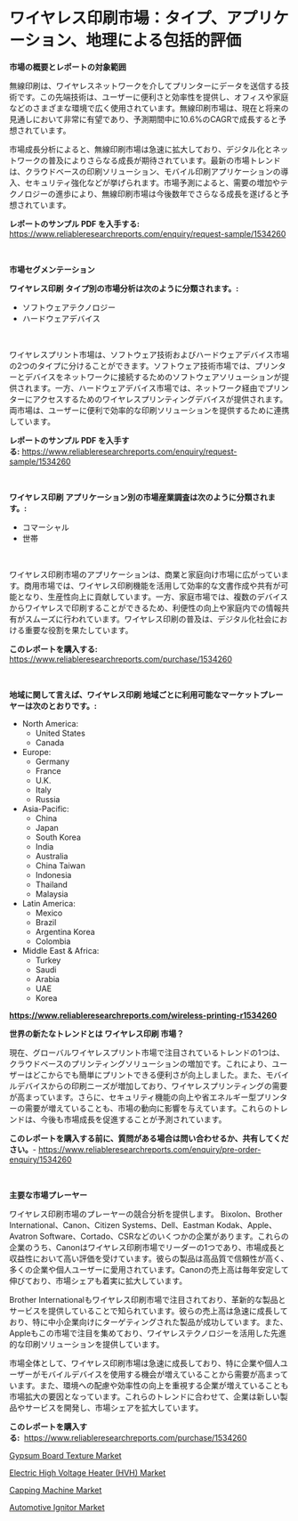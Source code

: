 <p><h1>ワイヤレス印刷市場：タイプ、アプリケーション、地理による包括的評価</h1></p><p><strong>市場の概要とレポートの対象範囲</strong></p>
<p><p>無線印刷は、ワイヤレスネットワークを介してプリンターにデータを送信する技術です。この先端技術は、ユーザーに便利さと効率性を提供し、オフィスや家庭などのさまざまな環境で広く使用されています。無線印刷市場は、現在と将来の見通しにおいて非常に有望であり、予測期間中に10.6%のCAGRで成長すると予想されています。</p><p>市場成長分析によると、無線印刷市場は急速に拡大しており、デジタル化とネットワークの普及によりさらなる成長が期待されています。最新の市場トレンドは、クラウドベースの印刷ソリューション、モバイル印刷アプリケーションの導入、セキュリティ強化などが挙げられます。市場予測によると、需要の増加やテクノロジーの進歩により、無線印刷市場は今後数年でさらなる成長を遂げると予想されています。</p></p>
<p><strong>レポートのサンプル PDF を入手する:</strong> <a href="https://www.reliableresearchreports.com/enquiry/request-sample/1534260">https://www.reliableresearchreports.com/enquiry/request-sample/1534260</a></p>
<p>&nbsp;</p>
<p><strong>市場セグメンテーション</strong></p>
<p><strong>ワイヤレス印刷 タイプ別の市場分析は次のように分類されます。:</strong></p>
<p><ul><li>ソフトウェアテクノロジー</li><li>ハードウェアデバイス</li></ul></p>
<p>&nbsp;</p>
<p><p>ワイヤレスプリント市場は、ソフトウェア技術およびハードウェアデバイス市場の2つのタイプに分けることができます。ソフトウェア技術市場では、プリンターとデバイスをネットワークに接続するためのソフトウェアソリューションが提供されます。一方、ハードウェアデバイス市場では、ネットワーク経由でプリンターにアクセスするためのワイヤレスプリンティングデバイスが提供されます。両市場は、ユーザーに便利で効率的な印刷ソリューションを提供するために連携しています。</p></p>
<p><strong>レポートのサンプル PDF を入手する:</strong>&nbsp;<a href="https://www.reliableresearchreports.com/enquiry/request-sample/1534260">https://www.reliableresearchreports.com/enquiry/request-sample/1534260</a></p>
<p>&nbsp;</p>
<p><strong> ワイヤレス印刷 アプリケーション別の市場産業調査は次のように分類されます。:</strong></p>
<p><ul><li>コマーシャル</li><li>世帯</li></ul></p>
<p>&nbsp;</p>
<p><p>ワイヤレス印刷市場のアプリケーションは、商業と家庭向け市場に広がっています。商用市場では、ワイヤレス印刷機能を活用して効率的な文書作成や共有が可能となり、生産性向上に貢献しています。一方、家庭市場では、複数のデバイスからワイヤレスで印刷することができるため、利便性の向上や家庭内での情報共有がスムーズに行われています。ワイヤレス印刷の普及は、デジタル化社会における重要な役割を果たしています。</p></p>
<p><strong>このレポートを購入する:</strong>&nbsp; <a href="https://www.reliableresearchreports.com/purchase/1534260">https://www.reliableresearchreports.com/purchase/1534260</a></p>
<p>&nbsp;</p>
<p><strong>地域に関して言えば、ワイヤレス印刷 地域ごとに利用可能なマーケットプレーヤーは次のとおりです。:</strong></p>
<p><ul>
    <li>
        North America:
        <ul>
            <li>United States</li>
            <li>Canada</li>
        </ul>
    </li>
    <li>
        Europe:
        <ul>
            <li>Germany</li>
            <li>France</li>
            <li>U.K.</li>
            <li>Italy</li>
            <li>Russia</li>
        </ul>
    </li>
    <li>
        Asia-Pacific:
        <ul>
            <li>China</li>
            <li>Japan</li>
            <li>South Korea</li>
            <li>India</li>
            <li>Australia</li>
            <li>China Taiwan</li>
            <li>Indonesia</li>
            <li>Thailand</li>
            <li>Malaysia</li>
        </ul>
    </li>
    <li>
        Latin America:
        <ul>
            <li>Mexico</li>
            <li>Brazil</li>
            <li>Argentina Korea</li>
            <li>Colombia</li>
        </ul>
    </li>
    <li>
        Middle East & Africa:
        <ul>
            <li>Turkey</li>
            <li>Saudi</li>
            <li>Arabia</li>
            <li>UAE</li>
            <li>Korea</li>
        </ul>
    </li>
    </ul></p>
<p><strong><a href="https://www.reliableresearchreports.com/wireless-printing-r1534260">https://www.reliableresearchreports.com/wireless-printing-r1534260</a></strong>&nbsp;</p>
<p><strong>世界の新たなトレンドとは ワイヤレス印刷 市場？</strong></p>
<p><p>現在、グローバルワイヤレスプリント市場で注目されているトレンドの1つは、クラウドベースのプリンティングソリューションの増加です。これにより、ユーザーはどこからでも簡単にプリントできる便利さが向上しました。また、モバイルデバイスからの印刷ニーズが増加しており、ワイヤレスプリンティングの需要が高まっています。さらに、セキュリティ機能の向上や省エネルギー型プリンターの需要が増えていることも、市場の動向に影響を与えています。これらのトレンドは、今後も市場成長を促進することが予測されています。</p></p>
<p><strong>このレポートを購入する前に、質問がある場合は問い合わせるか、共有してください。</strong>- <a href="https://www.reliableresearchreports.com/enquiry/pre-order-enquiry/1534260">https://www.reliableresearchreports.com/enquiry/pre-order-enquiry/1534260</a></p>
<p>&nbsp;</p>
<p><strong>主要な市場プレーヤー</strong></p>
<p><p>ワイヤレス印刷市場のプレーヤーの競合分析を提供します。 Bixolon、Brother International、Canon、Citizen Systems、Dell、Eastman Kodak、Apple、Avatron Software、Cortado、CSRなどのいくつかの企業があります。これらの企業のうち、Canonはワイヤレス印刷市場でリーダーの1つであり、市場成長と収益性において高い評価を受けています。彼らの製品は高品質で信頼性が高く、多くの企業や個人ユーザーに愛用されています。Canonの売上高は毎年安定して伸びており、市場シェアも着実に拡大しています。</p><p>Brother Internationalもワイヤレス印刷市場で注目されており、革新的な製品とサービスを提供していることで知られています。彼らの売上高は急速に成長しており、特に中小企業向けにターゲティングされた製品が成功しています。また、Appleもこの市場で注目を集めており、ワイヤレステクノロジーを活用した先進的な印刷ソリューションを提供しています。</p><p>市場全体として、ワイヤレス印刷市場は急速に成長しており、特に企業や個人ユーザーがモバイルデバイスを使用する機会が増えていることから需要が高まっています。また、環境への配慮や効率性の向上を重視する企業が増えていることも市場拡大の要因となっています。これらのトレンドに合わせて、企業は新しい製品やサービスを開発し、市場シェアを拡大しています。</p></p>
<p><strong>このレポートを購入する:</strong>&nbsp;&nbsp;<a href="https://www.reliableresearchreports.com/purchase/1534260">https://www.reliableresearchreports.com/purchase/1534260</a></p>
<p><p><a href="https://spotless-saver-8fd.notion.site/Gypsum-Board-Texture-Market-Size-2024-2031-Global-Industrial-Analysis-Key-Geographical-Regions-M-7769ea2e1f214717b6fc99baedc1e544">Gypsum Board Texture Market</a></p><p><a href="https://issuu.com/reportprime-2/docs/electric-high-voltage-heater-hvh-market-size-2030.">Electric High Voltage Heater (HVH) Market</a></p><p><a href="https://view.publitas.com/reportprime-1/capping-machine-market-furnish-information-about-market-size-market-share-market-dynamics-and-projections-spanning-from-2024-to-2031/">Capping Machine Market</a></p><p><a href="https://issuu.com/reportprime-2/docs/automotive-ignitor-market-size-2030.pptx">Automotive Ignitor Market</a></p></p>